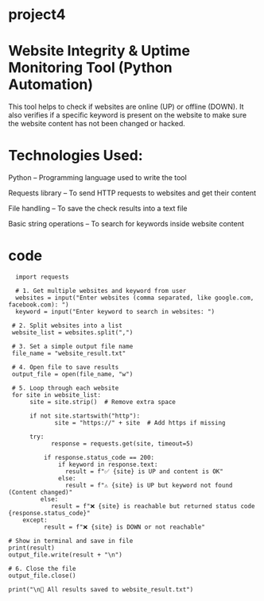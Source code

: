 # project4
# Website Integrity & Uptime Monitoring Tool (Python Automation)
  This tool helps to check if websites are online (UP) or offline (DOWN). It also verifies if a specific keyword is present on the website to make sure the website content has not been changed or hacked.
# Technologies Used:
Python – Programming language used to write the tool

Requests library – To send HTTP requests to websites and get their content

File handling – To save the check results into a text file

Basic string operations – To search for keywords inside website content

# code
      import requests

      # 1. Get multiple websites and keyword from user
      websites = input("Enter websites (comma separated, like google.com, facebook.com): ")
      keyword = input("Enter keyword to search in websites: ")

     # 2. Split websites into a list
     website_list = websites.split(",")

     # 3. Set a simple output file name
     file_name = "website_result.txt"

     # 4. Open file to save results
     output_file = open(file_name, "w")

     # 5. Loop through each website
     for site in website_list:
          site = site.strip()  # Remove extra space

          if not site.startswith("http"):
                 site = "https://" + site  # Add https if missing

          try:
                response = requests.get(site, timeout=5)

              if response.status_code == 200:
                  if keyword in response.text:
                    result = f"✅ {site} is UP and content is OK"
                  else:
                    result = f"⚠️ {site} is UP but keyword not found (Content changed)"
             else:
                result = f"❌ {site} is reachable but returned status code {response.status_code}"
        except:
              result = f"❌ {site} is DOWN or not reachable"

    # Show in terminal and save in file
    print(result)
    output_file.write(result + "\n")

    # 6. Close the file
    output_file.close()

    print("\n📁 All results saved to website_result.txt")


